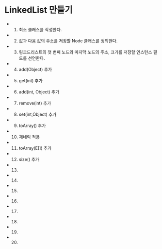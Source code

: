 # LinkedList 만들기

- 1) 최소 클래스를 작성한다.
- 2) 값과 다음 값의 주소를 저장할 Node 클래스를 정의한다.
- 3) 링크드리스트의 첫 번째 노드와 마지막 노드의 주소, 크기를 저장할 인스턴스 필드를 선언한다.
- 4) add(Object) 추가
- 5) get(int) 추가
- 6) add(int, Object) 추가
- 7) remove(int) 추가
- 8) set(int,Object) 추가 
- 9) toArray() 추가
- 10) 제네릭 적용
- 11) toArray(E[]) 추가
- 12) size() 추가
- 13) 
- 14) 
- 15) 
- 16) 
- 17) 
- 18) 
- 19) 
- 20) 
 